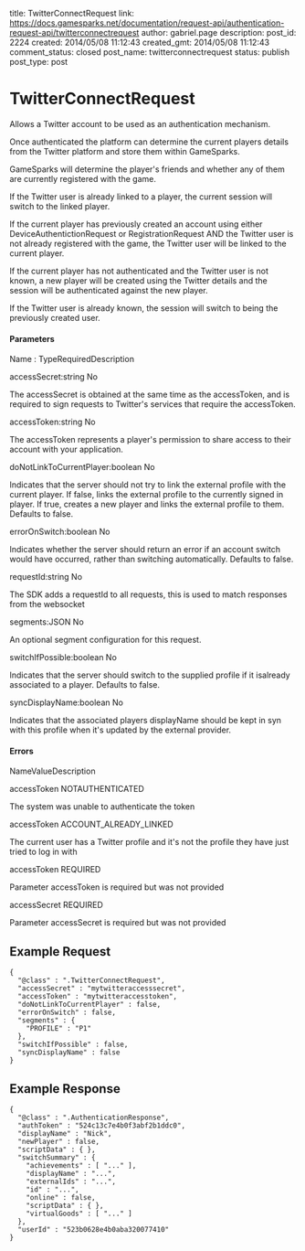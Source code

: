 title: TwitterConnectRequest
link: https://docs.gamesparks.net/documentation/request-api/authentication-request-api/twitterconnectrequest
author: gabriel.page
description: 
post_id: 2224
created: 2014/05/08 11:12:43
created_gmt: 2014/05/08 11:12:43
comment_status: closed
post_name: twitterconnectrequest
status: publish
post_type: post

<!--Allows a Twitter account to be used as an authentication mechanism. -->

# TwitterConnectRequest

Allows a Twitter account to be used as an authentication mechanism.

Once authenticated the platform can determine the current players details from the Twitter platform and store them within GameSparks.

GameSparks will determine the player's friends and whether any of them are currently registered with the game.

If the Twitter user is already linked to a player, the current session will switch to the linked player.

If the current player has previously created an account using either DeviceAuthentictionRequest or RegistrationRequest AND the Twitter user is not already registered with the game, the Twitter user will be linked to the current player.

If the current player has not authenticated and the Twitter user is not known, a new player will be created using the Twitter details and the session will be authenticated against the new player.

If the Twitter user is already known, the session will switch to being the previously created user.

#### Parameters

Name : TypeRequiredDescription

accessSecret:string
No

The accessSecret is obtained at the same time as the accessToken, and is required to sign requests to Twitter's services that require the accessToken.

accessToken:string
No

The accessToken represents a player's permission to share access to their account with your application.

doNotLinkToCurrentPlayer:boolean
No

Indicates that the server should not try to link the external profile with the current player. If false, links the external profile to the currently signed in player. If true, creates a new player and links the external profile to them. Defaults to false.

errorOnSwitch:boolean
No

Indicates whether the server should return an error if an account switch would have occurred, rather than switching automatically. Defaults to false.

requestId:string
No

The SDK adds a requestId to all requests, this is used to match responses from the websocket

segments:JSON
No

An optional segment configuration for this request.

switchIfPossible:boolean
No

Indicates that the server should switch to the supplied profile if it isalready associated to a player. Defaults to false.

syncDisplayName:boolean
No

Indicates that the associated players displayName should be kept in syn with this profile when it's updated by the external provider.

#### Errors

NameValueDescription

accessToken
NOTAUTHENTICATED

The system was unable to authenticate the token

accessToken
ACCOUNT_ALREADY_LINKED

The current user has a Twitter profile and it's not the profile they have just tried to log in with

accessToken
REQUIRED

Parameter accessToken is required but was not provided

accessSecret
REQUIRED

Parameter accessSecret is required but was not provided

  


## Example Request
    
    
    {
      "@class" : ".TwitterConnectRequest",
      "accessSecret" : "mytwitteraccesssecret",
      "accessToken" : "mytwitteraccesstoken",
      "doNotLinkToCurrentPlayer" : false,
      "errorOnSwitch" : false,
      "segments" : {
        "PROFILE" : "P1"
      },
      "switchIfPossible" : false,
      "syncDisplayName" : false
    }

## Example Response
    
    
    {
      "@class" : ".AuthenticationResponse",
      "authToken" : "524c13c7e4b0f3abf2b1ddc0",
      "displayName" : "Nick",
      "newPlayer" : false,
      "scriptData" : { },
      "switchSummary" : {
        "achievements" : [ "..." ],
        "displayName" : "...",
        "externalIds" : "...",
        "id" : "...",
        "online" : false,
        "scriptData" : { },
        "virtualGoods" : [ "..." ]
      },
      "userId" : "523b0628e4b0aba320077410"
    }